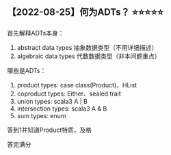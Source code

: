 ## 【2022-08-25】何为ADTs？ ⭐️⭐️⭐️⭐️⭐️

首先解释ADTs本身：
1. abstract data types  抽象数据类型（不用详细描述）
2. algebraic data types 代数数据类型（非本问题重点）

哪些是ADTs：
1. product types:   case class(Product)、HList
2. coproduct types:    Either、sealed trait
3. union types:    scala3  A | B
4. intersection types:   scala3  A & B
5. sum types:     enum

答到1并知道Product特质，及格

答完满分
